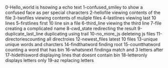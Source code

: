 0-Hello_world is hsowing a echo text
1-confused_smiley to show a confused face as per special characters
2-hellofile viewing contents of the file
3-twofiles viewing contents of muliple files
4-lastlines viewing last 10 lines
5-firstlines first 10 line sin a file
6-third_line viewing the third line
7-file creating a complicated name
8-cwd_state redirecting the result
9-duplicate_last_line duplicating using trail 
10-no_more_js deleteing js files
11-directoriescounting all directroies
12-newest_files latest 10 files
13-unique unique words and charcters
14-findthatword finding root
15-countthatword counting a word that has bin
16-whatsnext findinga match and 3 letters after
17-hidethisword displaying lines that doesnt contain bin
18-letteronly displays letters only
19-az replacing letters 
